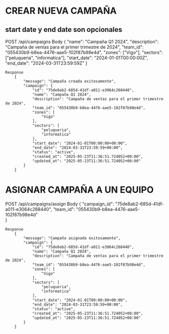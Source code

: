 #   CREAR NUEVA CAMPAÑA
##  start date y end date son opcionales
POST /api/campaigns
    Body
        {
            "name": "Campaña Q1 2024",
            "description": "Campaña de ventas para el primer trimestre de 2024",
            "team_id": "055430b9-b8ea-4476-aae5-102f87b98e4d",
            "zones": ["Vigo"],
            "sectors": ["peluqueria", "informatica"],
            "start_date": "2024-01-01T00:00:00Z",
            "end_date": "2024-03-31T23:59:59Z"
        }      

    Response
        {
            "message": "Campaña creada exitosamente",
            "campaign": {
                "id": "75de8ab2-685d-41df-a011-e3064c268440",
                "name": "Campaña Q1 2024",
                "description": "Campaña de ventas para el primer trimestre de 2024",
                "team_id": "055430b9-b8ea-4476-aae5-102f87b98e4d",
                "zones": [
                    "Vigo"
                ],
                "sectors": [
                    "peluqueria",
                    "informatica"
                ],
                "start_date": "2024-01-01T00:00:00+00:00",
                "end_date": "2024-03-31T23:59:59+00:00",
                "status": "active",
                "created_at": "2025-05-23T11:36:51.724052+00:00",
                "updated_at": "2025-05-23T11:36:51.724052+00:00"
            }
        }

#   ASIGNAR CAMPAÑA A UN EQUIPO
POST /api/campaigns/assign
    Body
        {
           "campaign_id": "75de8ab2-685d-41df-a011-e3064c268440",
           "team_id": "055430b9-b8ea-4476-aae5-102f87b98e4d"      
        }

    Response
        {
            "message": "Campaña asignada exitosamente",
            "campaign": {
                "id": "75de8ab2-685d-41df-a011-e3064c268440",
                "name": "Campaña Q1 2024",
                "description": "Campaña de ventas para el primer trimestre de 2024",
                "team_id": "055430b9-b8ea-4476-aae5-102f87b98e4d",
                "zones": [
                    "Vigo"
                ],
                "sectors": [
                    "peluqueria",
                    "informatica"
                ],
                "start_date": "2024-01-01T00:00:00+00:00",
                "end_date": "2024-03-31T23:59:59+00:00",
                "status": "active",
                "created_at": "2025-05-23T11:36:51.724052+00:00",
                "updated_at": "2025-05-23T11:36:51.724052+00:00"
            }
        }